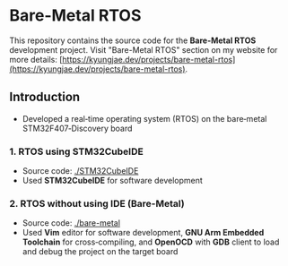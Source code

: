 # Bare-Metal RTOS
This repository contains the source code for the **Bare-Metal RTOS** development project. Visit "Bare-Metal RTOS" section on my website for more details: [https://kyungjae.dev/projects/bare-metal-rtos](https://kyungjae.dev/projects/bare-metal-rtos).



## Introduction

* Developed a real‐time operating system (RTOS) on the bare‐metal STM32F407‐Discovery board

### 1. RTOS using STM32CubeIDE

* Source code:  [./STM32CubeIDE](./STM32CubeIDE)
* Used **STM32CubeIDE** for software development

### 2. RTOS without using IDE (Bare-Metal)

* Source code: [./bare-metal](./bare-metal)
* Used **Vim** editor for software development, **GNU Arm Embedded Toolchain** for cross‐compiling, and **OpenOCD** with **GDB** client to load and debug the project on the target board

